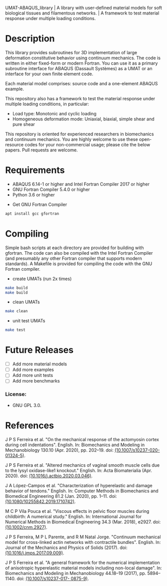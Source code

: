 
UMAT-ABAQUS_library | A library with user-defined material models for soft biological tissues and filamentous networks. | A framework to test material response under multiple loading conditions.

# Description

This library provides subroutines for 3D implementation of large deformation constitutive behavior using continuum mechanics. The code is written in either fixed-form or modern Fortran. You can use it as a primary subroutine interface for ABAQUS (Dassault Systèmes) as a UMAT or an interface for your own finite element code. 

Each material model comprises: source code and a one-element ABAQUS example. 

This repository also has a framework to test the material response under multiple loading conditions, in particular:
* Load type: Monotonic and cyclic loading 
* Homogeneous deformation mode: Uniaxial, biaxial, simple shear and pure shear

This repository is oriented for experienced researchers in biomechanics and continuum mechanics. You are highly welcome to use these open-resource codes for your non-commercial usage; please cite the below papers. Pull requests are welcome. 

# Requirements
- ABAQUS 6.14-1 or higher and Intel Fortran Compiler 2017 or higher
- GNU Fortran Compiler 5.4.0 or higher
- Python 3.6 or higher

* Get GNU Fortran Compiler
```bash
apt install gcc gfortran
```
# Compiling

Simple bash scripts at each directory are provided for building with gfortran. The code can also be compiled with the Intel Fortran Compiler (and presumably any other Fortran compiler that supports modern standards). A Makefile is provided for compiling the code with the GNU Fortran compiler.

- create UMATs (run 2x times)
```bash
make build
make build
```
- clean UMATs
```bash
make clean
```
-  unit test UMATs
```bash
make test
```

# Future Releases
- [ ] Add more material models
- [ ] Add more examples
- [ ] Add more unit tests
- [ ] Add more benchmarks

### License:
  * GNU GPL 3.0.  


# References

J P S Ferreira et al. "On the mechanical response of the actomyosin cortex during cell indentations". English. In: Biomechanics and Modeling in Mechanobiology 130.10 (Apr. 2020), pp. 202–19. doi: [(10.1007/s10237-020-01324-5)](https://link.springer.com/article/10.1007%2Fs10237-020-01324-5).

J P S Ferreira et al. "Altered mechanics of vaginal smooth muscle cells due to the lysyl oxidase-like1 knockout." English. In: Acta Biomaterialia (Apr. 2020). doi: [(10.1016/j.actbio.2020.03.046)](https://doi.org/10.1016/j.actbio.2020.03.046).

J A López-Campos et al. "Characterization of hyperelastic and damage behavior of tendons." English. In: Computer Methods in Biomechanics and Biomedical Engineering 81.2 (Jan. 2020), pp. 1–11. doi: [(10.1080/10255842.2019.1710742)](https://doi.org/10.1080/10255842.2019.1710742).

M C P Vila Pouca et al. "Viscous effects in pelvic floor muscles during childbirth: A numerical study." English. In: International Journal for Numerical Methods in Biomedical Engineering 34.3 (Mar. 2018), e2927. doi: [(10.1002/cnm.2927)](https://doi.org/10.1002/cnm.2927). 

J P S Ferreira, M P L Parente, and R M Natal Jorge. "Continuum mechanical model for cross-linked actin networks with contractile bundles". English. In: Journal of the Mechanics and Physics of Solids (2017). doi: [(10.1016/j.jmps.2017.09.009)](https://doi.org/10.1016/j.jmps.2017.09.009).

J P S Ferreira et al. "A general framework for the numerical implementation of anisotropic hyperelastic material models including non-local damage". In: Biomechanics and Modeling in Mechanobiology 44.18–19 (2017), pp. 5894–1140. doi: [(10.1007/s10237-017- 0875-9)](https://link.springer.com/article/10.1007/s10237-017-0875-9).